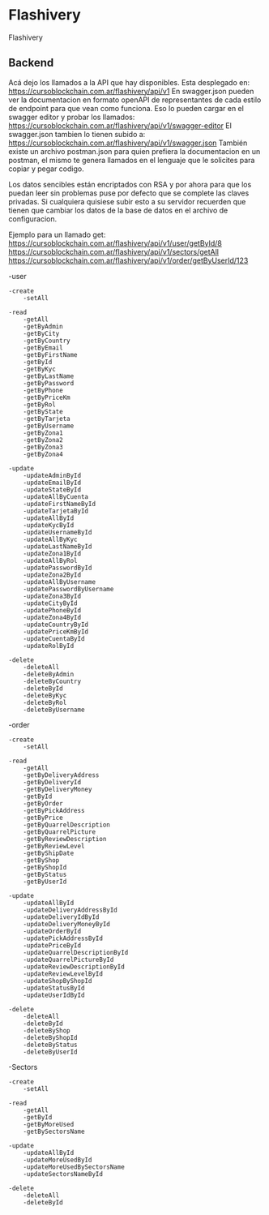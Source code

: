 # Flashivery
Flashivery

## Backend
Acá dejo los llamados a la API que hay disponibles. Esta desplegado en: https://cursoblockchain.com.ar/flashivery/api/v1
En swagger.json pueden ver la documentacion en formato openAPI de representantes de cada estilo de endpoint para que vean como funciona.
Eso lo pueden cargar en el swagger editor y probar los llamados: https://cursoblockchain.com.ar/flashivery/api/v1/swagger-editor
El swagger.json tambien lo tienen subido a: https://cursoblockchain.com.ar/flashivery/api/v1/swagger.json
También existe un archivo postman.json para quien prefiera la documentacion en un postman, el mismo te genera llamados en el lenguaje que le solicites para copiar y pegar codigo.

Los datos sencibles están encriptados con RSA y por ahora para que los puedan leer sin problemas puse por defecto que se complete las claves privadas.
Si cualquiera quisiese subir esto a su servidor recuerden que tienen que cambiar los datos de la base de datos en el archivo de configuracion.

Ejemplo para un llamado get:
https://cursoblockchain.com.ar/flashivery/api/v1/user/getById/8
https://cursoblockchain.com.ar/flashivery/api/v1/sectors/getAll
https://cursoblockchain.com.ar/flashivery/api/v1/order/getByUserId/123

-user

	-create
		-setAll

	-read
		-getAll
		-getByAdmin
		-getByCity
		-getByCountry
		-getByEmail
		-getByFirstName
		-getById
		-getByKyc
		-getByLastName
		-getByPassword
		-getByPhone
		-getByPriceKm
		-getByRol
		-getByState
		-getByTarjeta
		-getByUsername
		-getByZona1
		-getByZona2
		-getByZona3
		-getByZona4

	-update
		-updateAdminById
		-updateEmailById
		-updateStateById
		-updateAllByCuenta
		-updateFirstNameById
		-updateTarjetaById
		-updateAllById
		-updateKycById
		-updateUsernameById
		-updateAllByKyc
		-updateLastNameById
		-updateZona1ById
		-updateAllByRol
		-updatePasswordById
		-updateZona2ById
		-updateAllByUsername
		-updatePasswordByUsername
		-updateZona3ById
		-updateCityById
		-updatePhoneById
		-updateZona4ById
		-updateCountryById
		-updatePriceKmById
		-updateCuentaById
		-updateRolById

	-delete
		-deleteAll
		-deleteByAdmin
		-deleteByCountry
		-deleteById
		-deleteByKyc
		-deleteByRol
		-deleteByUsername



-order

	-create
		-setAll

	-read
		-getAll
		-getByDeliveryAddress
		-getByDeliveryId
		-getByDeliveryMoney
		-getById
		-getByOrder
		-getByPickAddress
		-getByPrice
		-getByQuarrelDescription
		-getByQuarrelPicture
		-getByReviewDescription
		-getByReviewLevel
		-getByShipDate
		-getByShop
		-getByShopId
		-getByStatus
		-getByUserId

	-update
		-updateAllById
		-updateDeliveryAddressById
		-updateDeliveryIdById
		-updateDeliveryMoneyById
		-updateOrderById
		-updatePickAddressById
		-updatePriceById
		-updateQuarrelDescriptionById
		-updateQuarrelPictureById
		-updateReviewDescriptionById
		-updateReviewLevelById
		-updateShopByShopId
		-updateStatusById
		-updateUserIdById

	-delete
		-deleteAll
		-deleteById
		-deleteByShop
		-deleteByShopId
		-deleteByStatus
		-deleteByUserId



-Sectors

	-create
		-setAll

	-read
		-getAll
		-getById
		-getByMoreUsed
		-getBySectorsName

	-update
		-updateAllById
		-updateMoreUsedById
		-updateMoreUsedBySectorsName
		-updateSectorsNameById

	-delete
		-deleteAll
		-deleteById

